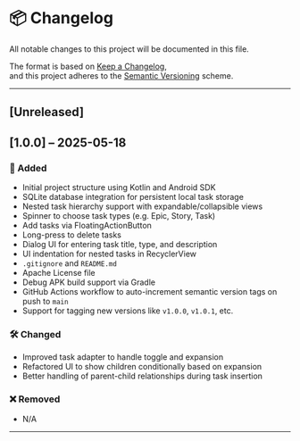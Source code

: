 # 📦 Changelog

All notable changes to this project will be documented in this file.

The format is based on [Keep a Changelog](https://keepachangelog.com/en/1.0.0/),  
and this project adheres to the [Semantic Versioning](https://semver.org/spec/v2.0.0.html) scheme.

---

## [Unreleased]

## [1.0.0] – 2025-05-18

### 🚀 Added

- Initial project structure using Kotlin and Android SDK
- SQLite database integration for persistent local task storage
- Nested task hierarchy support with expandable/collapsible views
- Spinner to choose task types (e.g. Epic, Story, Task)
- Add tasks via FloatingActionButton
- Long-press to delete tasks
- Dialog UI for entering task title, type, and description
- UI indentation for nested tasks in RecyclerView
- `.gitignore` and `README.md`
- Apache License file
- Debug APK build support via Gradle
- GitHub Actions workflow to auto-increment semantic version tags on push to `main`
- Support for tagging new versions like `v1.0.0`, `v1.0.1`, etc.

### 🛠 Changed

- Improved task adapter to handle toggle and expansion
- Refactored UI to show children conditionally based on expansion
- Better handling of parent-child relationships during task insertion

### ❌ Removed

- N/A

---

